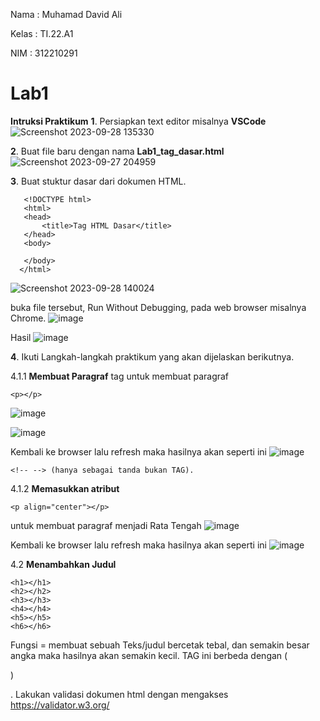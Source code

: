 Nama  : Muhamad David Ali

Kelas : TI.22.A1

NIM   : 312210291
#

# Lab1
**Intruksi Praktikum**
**1**. Persiapkan text editor misalnya **VSCode**
![Screenshot 2023-09-28 135330](https://github.com/Luxcario/Lab1/assets/116184002/c53fa646-d903-4065-8fd3-d37d041f5a86)

**2**. Buat file baru dengan nama **Lab1_tag_dasar.html**
![Screenshot 2023-09-27 204959](https://github.com/Luxcario/Lab1/assets/116184002/5231e253-4237-4f78-8fd4-6ed145774953)

**3**. Buat stuktur dasar dari dokumen HTML.
```
   <!DOCTYPE html>
   <html>
   <head>
       <title>Tag HTML Dasar</title>
   </head>
   <body>
    
   </body>
  </html>
```
   ![Screenshot 2023-09-28 140024](https://github.com/Luxcario/Lab1/assets/116184002/82460ec9-ad68-40cd-9029-4ac276aeac0e)

buka file tersebut, Run Without Debugging, pada web browser misalnya Chrome.
![image](https://github.com/Luxcario/Lab1/assets/116184002/c6ee6928-e67c-42cb-939a-a6bc5a004f01)

Hasil
![image](https://github.com/Luxcario/Lab1/assets/116184002/062cfc4a-e5fe-460a-9b90-e8605b0bdabc)

**4**. Ikuti Langkah-langkah praktikum yang akan dijelaskan berikutnya.
   
   4.1.1 **Membuat Paragraf**
   tag untuk membuat paragraf
   ```
   <p></p>
   ```
   ![image](https://github.com/Luxcario/Lab1/assets/116184002/51081125-df06-4a74-9982-1e1288834fdb)
   
   ![image](https://github.com/Luxcario/Lab1/assets/116184002/a05ab051-3ced-4a28-b18c-bb103517c865)
   

   Kembali ke browser lalu refresh maka hasilnya akan seperti ini 
   ![image](https://github.com/Luxcario/Lab1/assets/116184002/da92e610-c9b3-412e-9ef2-873e06b32fe3)


```
<!-- --> (hanya sebagai tanda bukan TAG).
```
   
   4.1.2 **Memasukkan atribut**
```
<p align="center"></p>
```
untuk membuat paragraf menjadi Rata Tengah
![image](https://github.com/Luxcario/Lab1/assets/116184002/1f6b37fb-e07e-4aa4-923b-95fba0a233f5)

Kembali ke browser lalu refresh maka hasilnya akan seperti ini
![image](https://github.com/Luxcario/Lab1/assets/116184002/ff58c733-5a39-42d2-b346-77f5a6f9fe12)

   
   4.2
   **Menambahkan Judul**
```
<h1></h1>
<h2></h2>
<h3></h3>
<h4></h4>
<h5></h5>
<h6></h6>
```
Fungsi = membuat sebuah Teks/judul bercetak tebal, dan semakin besar angka maka hasilnya akan semakin kecil. TAG ini berbeda dengan (<p></p>)




   

   
   
   

   

. Lakukan validasi dokumen html dengan mengakses https://validator.w3.org/
